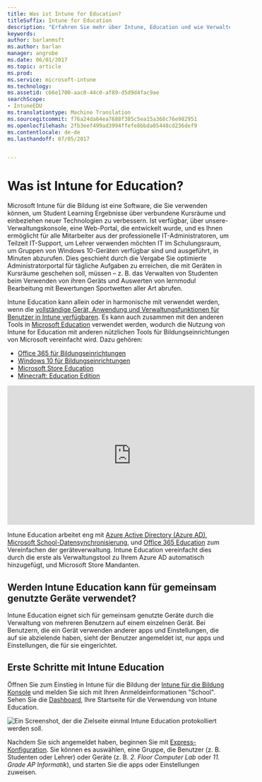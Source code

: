 ```yaml
---
title: Was ist Intune for Education?
titleSuffix: Intune for Education
description: "Erfahren Sie mehr über Intune, Education und wie Verwalten von Windows 10-Geräte für Bildungseinrichtungen erleichtern."
keywords: 
author: barlanmsft
ms.author: barlan
manager: angrobe
ms.date: 06/01/2017
ms.topic: article
ms.prod: 
ms.service: microsoft-intune
ms.technology: 
ms.assetid: c66e1700-aac0-44c0-af89-d5d9d4fac9ae
searchScope:
- IntuneEDU
ms.translationtype: Machine Translation
ms.sourcegitcommit: f76a24da64ea7688f385c5ea15a368c76e982951
ms.openlocfilehash: 2fb3eef499ad3994ffefe8bbda05448cd236def9
ms.contentlocale: de-de
ms.lasthandoff: 07/05/2017


---
```


# <a name="what-is-intune-for-education"></a>Was ist Intune for Education?

Microsoft Intune für die Bildung ist eine Software, die Sie verwenden können, um Student Learning Ergebnisse über verbundene Kursräume und einbeziehen neuer Technologien zu verbessern. Ist verfügbar, über unsere-Verwaltungskonsole, eine Web-Portal, die entwickelt wurde, und es Ihnen ermöglicht für alle Mitarbeiter aus der professionelle IT-Administratoren, um Teilzeit IT-Support, um Lehrer verwenden möchten IT im Schulungsraum, um Gruppen von Windows 10-Geräten verfügbar sind und ausgeführt, in Minuten abzurufen. Dies geschieht durch die Vergabe Sie optimierte Administratorportal für tägliche Aufgaben zu erreichen, die mit Geräten in Kursräume geschehen soll, müssen – z. B. das Verwalten von Studenten beim Verwenden von ihren Geräts und Auswerten von lernmodul Bearbeitung mit Bewertungen Sportwetten aller Art abrufen.

Intune Education kann allein oder in harmonische mit verwendet werden, wenn die [vollständige Gerät, Anwendung und Verwaltungsfunktionen für Benutzer in Intune verfügbaren](https://docs.microsoft.com/intune/understand-explore/introduction-to-microsoft-intune). Es kann auch zusammen mit den anderen Tools in [Microsoft Education](https://docs.microsoft.com/education/#pivot=itpro) verwendet werden, wodurch die Nutzung von Intune for Education mit anderen nützlichen Tools für Bildungseinrichtungen von Microsoft vereinfacht wird. Dazu gehören:

- [Office 365 für Bildungseinrichtungen](https://support.office.com/article/Set-up-Office-365-for-business-6a3a29a0-e616-4713-99d1-15eda62d04fa)
- [Windows 10 für Bildungseinrichtungen](https://docs.microsoft.com/education/windows)
- [Microsoft Store Education](https://docs.microsoft.com/microsoft-store/index?toc=/microsoft-store/education/toc.json)
- [Minecraft: Education Edition](https://docs.microsoft.com/education/windows/school-get-minecraft)

<iframe width="560" height="315" src="https://www.youtube.com/embed/ukrnCwcLvV8" frameborder="0" allowfullscreen></iframe>

Intune Education arbeitet eng mit [Azure Active Directory (Azure AD)](https://docs.microsoft.com/azure/active-directory/active-directory-administer), [Microsoft School-Datensynchronisierung](https://sds.microsoft.com), und [Office 365 Education](https://support.office.com/article/Get-started-with-Office-365-Education-AB02ABE5-A1EE-458C-B749-5B44416CCF14) zum Vereinfachen der geräteverwaltung. Intune Education vereinfacht dies durch die erste als Verwaltungstool zu Ihrem Azure AD automatisch hinzugefügt, und Microsoft Store Mandanten.

## <a name="will-intune-for-education-work-for-shared-devices"></a>Werden Intune Education kann für gemeinsam genutzte Geräte verwendet?
Intune Education eignet sich für gemeinsam genutzte Geräte durch die Verwaltung von mehreren Benutzern auf einem einzelnen Gerät. Bei Benutzern, die ein Gerät verwenden anderer apps und Einstellungen, die auf sie abzielende haben, sieht der Benutzer angemeldet ist, nur apps und Einstellungen, die für sie eingerichtet.

## <a name="get-started-with-intune-for-education"></a>Erste Schritte mit Intune Education
Öffnen Sie zum Einstieg in Intune für die Bildung der [Intune für die Bildung Konsole](https://intuneeducation.portal.azure.com) und melden Sie sich mit Ihren Anmeldeinformationen "School". Sehen Sie die [Dashboard](how-do-i-customize-my-dashboard.md), Ihre Startseite für die Verwendung von Intune Education.

![Ein Screenshot, der die Zielseite einmal Intune Education protokolliert werden soll.](./media/dashboard-001-landing-page.png)

Nachdem Sie sich angemeldet haben, beginnen Sie mit [Express-Konfiguration](what-is-express-configuration.md). Sie können es auswählen, eine Gruppe, die Benutzer (z. B. Studenten oder Lehrer) oder Geräte (z. B. _2. Floor Computer Lab_ oder _11. Grade AP Informatik_), und starten Sie die apps oder Einstellungen zuweisen.


